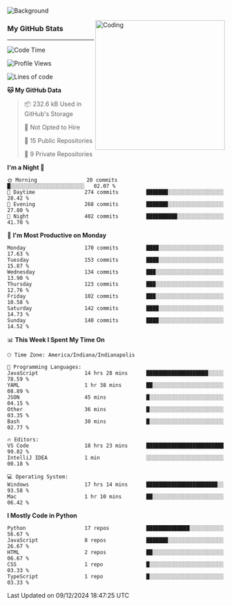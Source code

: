 ![Background](https://github.com/Nguyen-Noah/Nguyen-Noah/assets/112649680/f5d2296f-0508-400c-abcf-47c085708a2a)

<img align="right" alt="Coding" width="300" src="https://cdn.dribbble.com/users/1277312/screenshots/14733298/media/39b1045e593737587dd60e42c8422d1f.gif" >

### My GitHub Stats
---
<!--START_SECTION:waka-->
![Code Time](http://img.shields.io/badge/Code%20Time-329%20hrs%2016%20mins-blue)

![Profile Views](http://img.shields.io/badge/Profile%20Views-3-blue)

![Lines of code](https://img.shields.io/badge/From%20Hello%20World%20I%27ve%20Written-2.3%20million%20lines%20of%20code-blue)

**🐱 My GitHub Data** 

> 📦 232.6 kB Used in GitHub's Storage 
 > 
> 🚫 Not Opted to Hire
 > 
> 📜 15 Public Repositories 
 > 
> 🔑 9 Private Repositories 
 > 
**I'm a Night 🦉** 

```text
🌞 Morning                20 commits          █░░░░░░░░░░░░░░░░░░░░░░░░   02.07 % 
🌆 Daytime                274 commits         ███████░░░░░░░░░░░░░░░░░░   28.42 % 
🌃 Evening                268 commits         ███████░░░░░░░░░░░░░░░░░░   27.80 % 
🌙 Night                  402 commits         ██████████░░░░░░░░░░░░░░░   41.70 % 
```
📅 **I'm Most Productive on Monday** 

```text
Monday                   170 commits         ████░░░░░░░░░░░░░░░░░░░░░   17.63 % 
Tuesday                  153 commits         ████░░░░░░░░░░░░░░░░░░░░░   15.87 % 
Wednesday                134 commits         ███░░░░░░░░░░░░░░░░░░░░░░   13.90 % 
Thursday                 123 commits         ███░░░░░░░░░░░░░░░░░░░░░░   12.76 % 
Friday                   102 commits         ███░░░░░░░░░░░░░░░░░░░░░░   10.58 % 
Saturday                 142 commits         ████░░░░░░░░░░░░░░░░░░░░░   14.73 % 
Sunday                   140 commits         ████░░░░░░░░░░░░░░░░░░░░░   14.52 % 
```


📊 **This Week I Spent My Time On** 

```text
🕑︎ Time Zone: America/Indiana/Indianapolis

💬 Programming Languages: 
JavaScript               14 hrs 28 mins      ████████████████████░░░░░   78.59 % 
YAML                     1 hr 38 mins        ██░░░░░░░░░░░░░░░░░░░░░░░   08.89 % 
JSON                     45 mins             █░░░░░░░░░░░░░░░░░░░░░░░░   04.15 % 
Other                    36 mins             █░░░░░░░░░░░░░░░░░░░░░░░░   03.35 % 
Bash                     30 mins             █░░░░░░░░░░░░░░░░░░░░░░░░   02.77 % 

🔥 Editors: 
VS Code                  18 hrs 23 mins      █████████████████████████   99.82 % 
IntelliJ IDEA            1 min               ░░░░░░░░░░░░░░░░░░░░░░░░░   00.18 % 

💻 Operating System: 
Windows                  17 hrs 14 mins      ███████████████████████░░   93.58 % 
Mac                      1 hr 10 mins        ██░░░░░░░░░░░░░░░░░░░░░░░   06.42 % 
```

**I Mostly Code in Python** 

```text
Python                   17 repos            ██████████████░░░░░░░░░░░   56.67 % 
JavaScript               8 repos             ███████░░░░░░░░░░░░░░░░░░   26.67 % 
HTML                     2 repos             ██░░░░░░░░░░░░░░░░░░░░░░░   06.67 % 
CSS                      1 repo              █░░░░░░░░░░░░░░░░░░░░░░░░   03.33 % 
TypeScript               1 repo              █░░░░░░░░░░░░░░░░░░░░░░░░   03.33 % 
```




 Last Updated on 09/12/2024 18:47:25 UTC
<!--END_SECTION:waka-->

<!--
**Nguyen-Noah/Nguyen-Noah** is a ✨ _special_ ✨ repository because its `README.md` (this file) appears on your GitHub profile.

Here are some ideas to get you started:

- 🔭 I’m currently working on ...
- 🌱 I’m currently learning ...
- 👯 I’m looking to collaborate on ...
- 🤔 I’m looking for help with ...
- 💬 Ask me about ...
- 📫 How to reach me: ...
- 😄 Pronouns: ...
- ⚡ Fun fact: ...
-->
